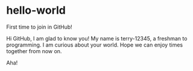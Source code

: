 # hello-world
First time to join in GitHub!

Hi GitHub,
I am glad to know you!
My name is terry-12345, a freshman to programming.
I am curious about your world. Hope we can enjoy times together from now on.

Aha!
